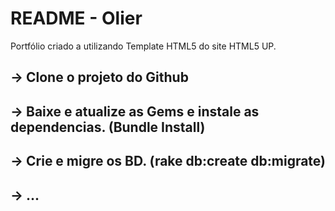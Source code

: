 # README - Olier

Portfólio criado a utilizando Template HTML5 do site HTML5 UP.

-> Clone o projeto do Github
-
-> Baixe e atualize as Gems e instale as dependencias. (Bundle Install)
-
-> Crie e migre os BD. (rake db:create db:migrate)
-
-> ...
-